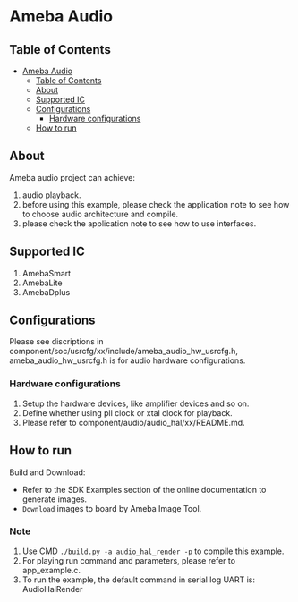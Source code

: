 # Ameba Audio

## Table of Contents

- [Ameba Audio](#ameba-audio)
	- [Table of Contents](#table-of-contents)
	- [About ](#about-)
	- [Supported IC ](#supported-ic-)
	- [Configurations ](#configurations-)
		- [Hardware configurations](#hardware-configurations)
	- [How to run ](#how-to-run-)

## About <a name = "about"></a>

Ameba audio project can achieve:
1. audio playback.
2. before using this example, please check the application note to see how to choose audio architecture and compile.
3. please check the application note to see how to use interfaces.

## Supported IC <a name = "supported-ic"></a>
1. AmebaSmart
2. AmebaLite
3. AmebaDplus

## Configurations <a name = "configurations"></a>

Please see discriptions in component/soc/usrcfg/xx/include/ameba_audio_hw_usrcfg.h, ameba_audio_hw_usrcfg.h is for audio hardware configurations.

### Hardware configurations

1. Setup the hardware devices, like amplifier devices and so on.
2. Define whether using pll clock or xtal clock for playback.
3. Please refer to component/audio/audio_hal/xx/README.md.

## How to run <a name = "How to run"></a>

Build and Download:
   * Refer to the SDK Examples section of the online documentation to generate images.
   * `Download` images to board by Ameba Image Tool.

### Note

1. Use CMD `./build.py -a audio_hal_render -p` to compile this example.
2. For playing run command and parameters, please refer to app_example.c.
3. To run the example, the default command in serial log UART is: AudioHalRender
